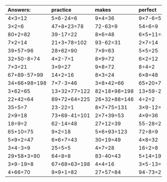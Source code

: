 | Answers: | practice | makes | perfect | ! |
| :--- | :--- | :--- | :--- | :--- |
| 4×3=12 | 5×6-24=6 | 9×4=36 | 9×7-6=57 | 6×7=42 | 
| 3×2=6 | 47+8+23=78 | 72-63=9 | 54÷6=9 | 6×6-32=4 | 
| 80+2=82 | 39-17=22 | 8×6=48 | 6×5+11=41 | 94-76=18 | 
| 7×2=14 | 21+3+78=102 | 93-62=31 | 2×7=14 | 7×7=49 | 
| 39+57=96 | 28+62=90 | 7×9=63 | 5×5=25 | 50+15=65 | 
| 32+50-8=74 | 4×2-7=1 | 8×9=72 | 6×2=12 | 68-12=56 | 
| 7×3=21 | 3×9=27 | 9×8=72 | 8÷4=2 | 7×6=42 | 
| 67+89-57=99 | 14+2=16 | 8×3=24 | 6×8=48 | 94+25-21=98 | 
| 34+66+98=198 | 7×7-3=46 | 3×8+42=66 | 65+20+72=157 | 8×6+25=73 | 
| 3+62=65 | 13+32+77=122 | 82+18+98=198 | 13+59-27=45 | 53-8=45 | 
| 22+42=64 | 89+72+64=225 | 26+32+88=146 | 4÷2=2 | 2×5-2=8 | 
| 35÷5=7 | 23-22=1 | 8×7+75=131 | 3×9-12=15 | 4×5=20 | 
| 2×9=18 | 73+69-41=101 | 2×7+39=53 | 4×9=36 | 71-54=17 | 
| 18÷9=2 | 62-14=48 | 27+12=39 | 55-28=27 | 24÷4=6 | 
| 65+10=75 | 9×2=18 | 5×6+93=123 | 72÷8=9 | 69-57=12 | 
| 5×9+2=47 | 6×6+7=43 | 30+19=49 | 4×8=32 | 47+45=92 | 
| 3×4-3=9 | 25÷5=5 | 4×7=28 | 16÷2=8 | 9×7=63 | 
| 29+58+3=90 | 64÷8=8 | 83-40=43 | 5+14=19 | 3+53-41=15 | 
| 3×9-19=8 | 67+68+63=198 | 4×4=16 | 3×5-13=2 | 17+61=78 | 
| 4+66=70 | 9×9+1=82 | 27+57=84 | 94-73=21 | 87+27+95=209 | 
